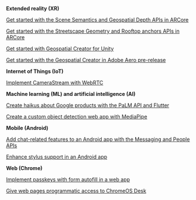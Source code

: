 **Extended reality (XR)**

[Get started with the Scene Semantics and Geospatial Depth APIs in ARCore](https://developers.google.com/codelabs/arcore-scene-semantics-geospatial-depth)

[Get started with the Streetscape Geometry and Rooftop anchors APIs in ARCore](https://developers.google.com/codelabs/arcore-streetscape-geometry-rooftop-anchors)

[Get started with Geospatial Creator for Unity](https://developers.google.com/codelabs/arcore-unity-geospatial-creator)

[Get started with the Geospatial Creator in Adobe Aero pre-release](https://developers.google.com/codelabs/arcore-adobe-aero-geospatial-creator)

**Internet of Things (IoT)**

[Implement CameraStream with WebRTC](https://developers.home.google.com/codelabs/smarthome-webrtc)

**Machine learning (ML) and artificial intelligence (AI)**

[Create haikus about Google products with the PaLM API and Flutter](https://codelabs.developers.google.com/haiku-generator)

[Create a custom object detection web app with MediaPipe](https://codelabs.developers.google.com/mp-object-detection-web)

**Mobile (Android)**

[Add chat-related features to an Android app with the Messaging and People APIs](https://codelabs.developers.google.com/people-messaging)

[Enhance stylus support in an Android app](https://developer.android.com/codelabs/large-screens/advanced-stylus-support)

**Web (Chrome)**

[Implement passkeys with form autofill in a web app](https://developers.google.com/codelabs/passkey-form-autofill)

[Give web pages programmatic access to ChromeOS Desk](https://codelabs.developers.google.com/deskapi)
